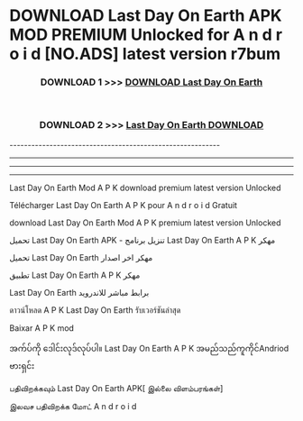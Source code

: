 # DOWNLOAD Last Day On Earth  APK MOD PREMIUM Unlocked for A n d r o i d [NO.ADS] latest version r7bum 



<div align="center">

<h3>DOWNLOAD 1 >>> <a href="https://getmod2.web.app/?judul=Last Day On Earth ">DOWNLOAD Last Day On Earth </a></h3><br>

<h3>DOWNLOAD 2 >>> <a href="https://getmod2.web.app/?judul=Last Day On Earth ">Last Day On Earth  DOWNLOAD </a></h3>

</div>
----------------------------------------------------------

----------------------------------------------------------

----------------------------------------------------------

----------------------------------------------------------

Last Day On Earth  Mod A P K download premium latest version Unlocked

Télécharger Last Day On Earth  A P K pour A n d r o i d Gratuit

download Last Day On Earth  Mod A P K premium latest version Unlocked

تحميل Last Day On Earth  APK - تنزيل برنامج Last Day On Earth  A P K مهكر

تحميل Last Day On Earth  مهكر اخر اصدار

تطبيق Last Day On Earth  A P K مهكر

Last Day On Earth  برابط مباشر للاندرويد

ดาวน์โหลด A P K Last Day On Earth  รับเวอร์ชันล่าสุด

Baixar A P K mod

အက်ပ်ကို ဒေါင်းလုဒ်လုပ်ပါ။ Last Day On Earth  A P K အမည်သည်ကူကိုင်Andriod ဗားရှင်း

பதிவிறக்கவும் Last Day On Earth  APK[ இல்லை விளம்பரங்கள்] 
 
இலவச பதிவிறக்க மோட் A n d r o i d



